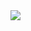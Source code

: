 <img src="https://github-profile-summary-cards.vercel.app/api/cards/repos-per-language?username=u0a316&theme=tokyonight" />
